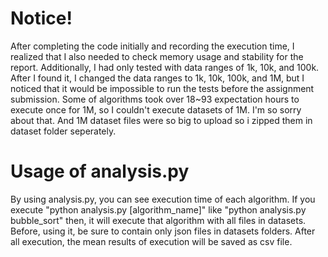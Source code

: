 # Notice!
After completing the code initially and recording the execution time, 
I realized that I also needed to check memory usage and stability for the report. 
Additionally, I had only tested with data ranges of 1k, 10k, and 100k. 
After I found it, I changed the data ranges to 1k, 10k, 100k, and 1M, 
but I noticed that it would be impossible to run the tests before the assignment submission. 
Some of algorithms took over 18~93 expectation hours to execute once for 1M, so I couldn't execute datasets of 1M.
I'm so sorry about that.
And 1M dataset files were so big to upload so i zipped them in dataset folder seperately.

# Usage of analysis.py
By using analysis.py, you can see execution time of each algorithm.
If you execute 
"python analysis.py [algorithm_name]"
like
"python analysis.py bubble_sort"
then, it will execute that algorithm with all files in datasets. 
Before, using it, be sure to contain only json files in datasets folders. 
After all execution, the mean results of execution will be saved as csv file.
